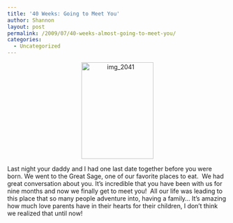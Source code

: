 ```yaml
---
title: '40 Weeks: Going to Meet You'
author: Shannon
layout: post
permalink: /2009/07/40-weeks-almost-going-to-meet-you/
categories:
  - Uncategorized
---
```

<p style="text-align: center;">
  <a href="http://braunerpots.com/blog/wp-content/uploads/2009/07/img_2041.jpg"><img class="size-medium wp-image-818 aligncenter" title="img_2041" src="http://braunerpots.com/blog/wp-content/uploads/2009/07/img_2041-225x300.jpg" alt="img_2041" width="165" height="221" /></a>
</p>

Last night your daddy and I had one last date together before you were born. We went to the Great Sage, one of our favorite places to eat.  We had great conversation about you. It&#8217;s incredible that you have been with us for nine months and now we finally get to meet you!  All our life was leading to this place that so many people adventure into, having a family&#8230; It&#8217;s amazing how much love parents have in their hearts for their children, I don&#8217;t think we realized that until now!